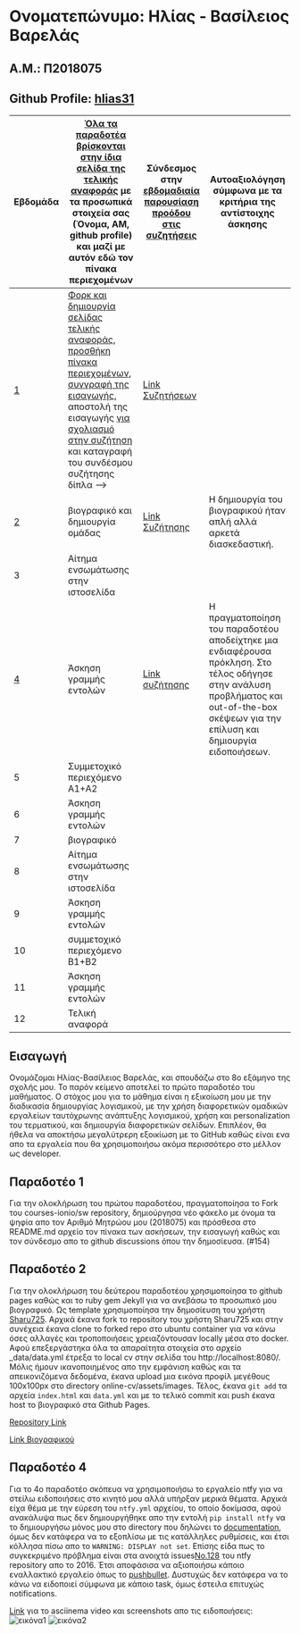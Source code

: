 # Ονοματεπώνυμο: Ηλίας - Βασίλειος Βαρελάς
## Α.Μ.: Π2018075
## Github Profile: [hlias31](https://github.com/hlias31)



| Εβδομάδα | [Όλα τα παραδοτέα βρίσκονται στην ίδια σελίδα της τελικής αναφοράς](https://courses-ionio.github.io/help/deliverables/) με τα προσωπικά στοιχεία σας (Όνομα, ΑΜ, github profile) και μαζί με αυτόν εδώ τον πίνακα περιεχομένων | Σύνδεσμος στην [εβδομαδιαία παρουσίαση προόδου στις συζητήσεις](https://github.com/courses-ionio/help/discussions/categories/show-and-tell) | Αυτοαξιολόγηση σύμφωνα με τα κριτήρια της αντίστοιχης άσκησης |
| --- | --- | --- | --- |
| <a href="#P1">1</a> | [Φορκ και δημιουργία σελίδας τελικής αναφοράς](https://courses-ionio.github.io/help/guide/), [προσθήκη πίνακα περιεχομένων](https://raw.githubusercontent.com/courses-ionio/sw/master/README.md), [συγγραφή της εισαγωγής](https://courses-ionio.github.io/help/intro/), αποστολή της εισαγωγής [για σχολιασμό στην συζήτηση](https://github.com/courses-ionio/help/discussions/categories/show-and-tell) και καταγραφή του συνδέσμου συζήτησης δίπλα --> | [Link Συζητήσεων](https://github.com/courses-ionio/help/discussions/154)| |
| <a href="#P2">2</a> | βιογραφικό και δημιουργία ομάδας | [Link Συζήτησης](https://github.com/courses-ionio/help/discussions/759) | Η δημιουργία του βιογραφικού ήταν απλή αλλά αρκετά διασκεδαστική. |
| 3 | Αίτημα ενσωμάτωσης στην ιστοσελίδα | | |
| <a href="#P4">4</a> | Άσκηση γραμμής εντολών |[Link συζήτησης](https://github.com/courses-ionio/help/discussions/761) | Η πραγματοποίηση του παραδοτέου αποδείχτηκε μια ενδιαφέρουσα πρόκληση. Στο τέλος οδήγησε στην ανάλυση προβλήματος και out-of-the-box σκέψεων για την επίλυση και δημιουργία ειδοποιήσεων.|
| 5 | Συμμετοχικό περιεχόμενο A1+A2 | | |
| 6 | Άσκηση γραμμής εντολών | | |
| 7 | βιογραφικό | | |
| 8 | Αίτημα ενσωμάτωσης στην ιστοσελίδα | | |
| 9 | Άσκηση γραμμής εντολών | | |
| 10 | συμμετοχικό περιεχόμενο B1+B2 | | |
| 11 | Άσκηση γραμμής εντολών | | |
| 12 | Τελική αναφορά| | |



## Εισαγωγή

Ονομάζομαι Ηλίας-Βασίλειος Βαρελάς, και σπουδάζω στο 8ο εξάμηνο της σχολής μου. Το παρόν κείμενο αποτελεί το πρώτο παραδοτέο του μαθήματος. Ο στόχος μου για το μάθημα είναι η εξικοίωση μου με την διαδικασία δημιουργίας λογισμικού, με την χρήση διαφορετικών ομαδικών εργαλείων ταυτόχρωνης ανάπτυξης λογισμικού, χρήση και personalization του τερματικού, και δημιουργία διαφορετικών σελίδων. Επιπλέον, θα ήθελα να αποκτήσω μεγαλύτρερη εξοικίωση με το GitHub καθώς είναι ενα απο τα εργαλεία που θα χρησιμοποιήσω ακόμα περισσότερο στο μέλλον ως developer.

## <a name="P1">Παραδοτέο 1</a>

Για την ολοκλήρωση του πρώτου παραδοτέου, πραγματοποίησα το Fork του courses-ionio/sw repository, δημιούργησα νέο φάκελο με όνομα τα ψηφία απο τον Αριθμό Μητρώου μου (2018075) και πρόσθεσα στο README.md αρχείο τον πίνακα των ασκήσεων, την εισαγωγή καθώς και τον σύνδεσμο απο το github discussions όπου την δημοσίευσα. (#154)

## <a name="P2">Παραδοτέο 2</a>

Για την ολοκλήρωση του δεύτερου παραδοτέου χρησιμοποίησα το github pages καθώς και το ruby gem Jekyll για να ανεβάσω το προσωπικό μου βιογραφικό. Ως template χρησιμοποίησα την δημοσίευση του χρήστη [Sharu725](https://github.com/sharu725/online-cv). Αρχικά έκανα fork το repository του χρήστη Sharu725 και στην συνέχεια έκανα clone το forked repo στο ubuntu container για να κάνω όσες αλλαγές και τροποποιήσεις χρειαζόντουσαν locally μέσα στο docker. Αφού επεξεργάστηκα όλα τα απαραίτητα στοιχεία στο αρχείο _data/data.yml έτρεξα το local cv στην σελίδα του http://localhost:8080/. Μόλις ήμουν ικανοποιημένος απο την εμφάνιση καθώς και τα απεικονιζόμενα δεδομένα, έκανα upload μια εικόνα προφίλ μεγέθους 100x100px στο directory online-cv/assets/images. Τέλος, έκανα `git add` τα αρχεία `index.html` και `data.yml` και με το τελικό commit και push έκανα host το βιογραφικό στα Github Pages.

[Repository Link](https://github.com/hlias31/online-cv)

[Link Βιογραφικού](https://hlias31.github.io/online-cv/)

## <a name="P4">Παραδοτέο 4</a>

Για το 4ο παραδοτέο σκόπευα να χρησιμοποιήσω το εργαλείo ntfy για να στείλω ειδοποιήσεις στο κινητό μου αλλά υπήρξαν μερικά θέματα. Αρχικά είχα θέμα με την εύρεση του `ntfy.yml` αρχείου, το οποίο δοκίμασα, αφού ανακάλυψα πως δεν δημιουργήθηκε απο την εντολή `pip install ntfy` να το δημιουργήσω μόνος μου στο directory που δηλώνει το [documentation](https://ntfy.readthedocs.io/en/stable/?badge=latest), όμως δεν κατάφερα να το εξοπλίσω με τις κατάλληλες ρυθμίσεις, και έτσι κόλλησα πίσω απο το `WARNING: DISPLAY not set`. Επίσης είδα πως το συγκεκριμένο πρόβλημα είναι στα ανοιχτά issues[No.128](https://github.com/dschep/ntfy/issues/128) του ntfy repository απο το 2016. Έτσι αποφάσισα να αξιοποιήσω κάποιο εναλλακτικό εργαλείο όπως το [pushbullet](https://www.pushbullet.com/). Δυστυχώς δεν κατάφερα να το κάνω να ειδοποιεί σύμφωνα με κάποιο task, όμως έστειλα επιτυχώς notifications.

[Link](https://asciinema.org/a/sqcWuAGpdPcswqfEqKEOLLtLf) για το asciinema video
και screenshots απο τις ειδοποιήσεις:
![εικόνα1](https://user-images.githubusercontent.com/56680695/192622055-c9029272-ecce-49f7-ba20-968d4423870b.png)
![εικόνα2](https://user-images.githubusercontent.com/56680695/192622180-377c9565-4d76-41fe-96bd-8a179c046277.png)
